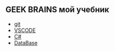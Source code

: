 ## GEEK BRAINS мой учебник

* [git](/Git/)
* [VSCODE](/VSCODE/)
* [C#](/Lessons_C_sharp/)
* [DataBase](/DataBase/)
